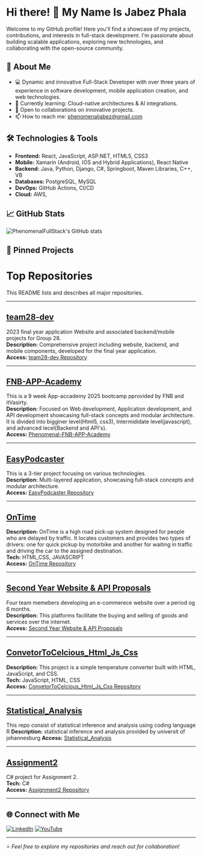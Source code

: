 # Hi there! 👋 My Name Is Jabez Phala

Welcome to my GitHub profile! Here you'll find a showcase of my projects, contributions, and interests in full-stack development. I'm passionate about building scalable applications, exploring new technologies, and collaborating with the open-source community.

## 🚀 About Me
- 💻 Dynamic and innovative Full-Stack
      Developer with over three years of
      experience in software development, mobile
      application creation, and web technologies.
- 🌱 Currently learning: Cloud-native architectures & AI integrations.
- 🤝 Open to collaborations on innovative projects.
- 📫 How to reach me: phenomenaljabez@gmail.com

## 🛠️ Technologies & Tools
- **Frontend:** React, JavaScript, ASP.NET, HTML5, CSS3
- **Mobile:** Xamarin (Android, IOS and Hybrid Applications), React Native
- **Backend:** Java, Python, Django, C#, Springboot, Maven Libraries, C++, VB
- **Databases:** PostgreSQL, MySQL
- **DevOps:** GitHub Actions, CI/CD
- **Cloud:** AWS,

## 📈 GitHub Stats

![PhenomenalFullStack's GitHub stats](https://github-readme-stats.vercel.app/api?username=PhenomenalFullStack&show_icons=true&theme=default)

## 📂 Pinned Projects


# Top Repositories

This README lists and describes all major repositories.

---

## [team28-dev](https://github.com/IFMTYP-2023/team28-dev)
2023 final year application Website and associated backend/mobile projects for Group 28.  
**Description:** Comprehensive project including website, backend, and mobile components, developed for the final year application.  
**Access:** [team28-dev Repository](https://github.com/IFMTYP-2023/team28-dev)

---

## [FNB-APP-Academy](https://github.com/PhenomenalFullStack/Phenomenal-FNB-APP-Academy)
This is a 9 week App-accademy 2025 bootcamp pprovided by FNB and itVasirty.  
**Description:** Focused on Web development, Application development, and API development showcasing full-stack concepts and modular architecture.  
It is divided into bigginer level(Html5, css3), Intermididate level(javascript), and advanced lecel(Backend and API's).   
**Access:** [Phenomenal-FNB-APP-Academy](https://github.com/PhenomenalFullStack/Phenomenal-FNB-APP-Academy)

---

## [EasyPodcaster](https://github.com/PhenomenalFullStack/EasyPodcaster)
This is a 3-tier project focusing on various technologies.    
**Description:** Multi-layered application, showcasing full-stack concepts and modular architecture.    
**Access:** [EasyPodcaster Repository](https://github.com/PhenomenalFullStack/EasyPodcaster)

---

## [OnTime](https://github.com/PhenomenalFullStack/OnTime)
**Description:** OnTime is a high road pick-up system designed for people who are delayed by traffic. It locates customers and provides two types of drivers: one for quick pickup by motorbike and another for waiting in traffic and driving the car to the assigned destination.   
**Tech:** HTML,CSS, JAVASCRIPT    
**Access:** [OnTime Repository](https://github.com/PhenomenalFullStack/OnTime)  

---

## [Second Year Website & API Proposals](https://github.com/PhenomenalFullStack/Second_Yeah_WebsiteProposalsProject_HTMLites)
Four team memebers developing an e-commerece website over a period og 6 months.  
**Description:** This platforms facilitate the buying and selling of goods and services over the internet.  
**Access:** [Second Year Website & API Proposals](https://github.com/PhenomenalFullStack/Second_Yeah_WebsiteProposalsProject_HTMLites)

---

## [ConvetorToCelcious_Html_Js_Css](https://github.com/PhenomenalFullStack/ConvetorToCelcious_Html_Js_Css)
**Description:** This project is a simple temperature converter built with HTML, JavaScript, and CSS.  
**Tech:** JavaScript, HTML, CSS  
**Access:** [ConvetorToCelcious_Html_Js_Css Repository](https://github.com/PhenomenalFullStack/ConvetorToCelcious_Html_Js_Css)

---

## [Statistical_Analysis](https://github.com/PhenomenalFullStack/Statistical_Analysis)
This repo consist of statistical inference and analysis using coding language R
**Description:** statistical inference and analysis provided by universit of johannesburg 
**Access:** [Statistical_Analysis](https://github.com/PhenomenalFullStack/Statistical_Analysis)

---

## [Assignment2](https://github.com/PhenomenalFullStack/Assignment2)
C# project for Assignment 2.  
**Tech:** C#  
**Access:** [Assignment2 Repository](https://github.com/PhenomenalFullStack/Assignment2)

---

<!--
## 📝 Latest Blog Posts

<!-- To-Do-->
<!-- BLOG-POST-LIST:START -->
<!-- Replace with your blog feed or recent posts 
- [How to Build a REST API with Node.js](#)
- [Getting Started with React Hooks](#)
 BLOG-POST-LIST:END -->

## 🌐 Connect with Me

[![LinkedIn](https://img.shields.io/badge/-LinkedIn-0077B5?style=flat-square&logo=linkedin&logoColor=white)](http://www.linkedin.com/in/jabez-phala-7a1055235)
[![YouTube](https://img.shields.io/badge/-Twitter-1DA1F2?style=flat-square&logo=twitter&logoColor=white)](https://youtu.be/FYMoQWX7wGU?feature=shared)

---

⭐️ _Feel free to explore my repositories and reach out for collaboration!_

